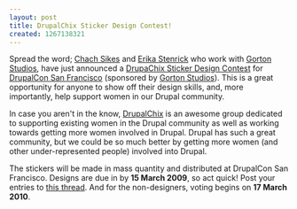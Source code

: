 ```yaml
---
layout: post
title: DrupalChix Sticker Design Contest!
created: 1267138321
---
```


Spread the word; [Chach Sikes](http://drupal.org/user/50674) and [Erika Stenrick](http://drupal.org/user/183570) who work with [Gorton Studios](http://gortonstudios.com/), have just announced a [DrupaChix Sticker Design Contest](http://groups.drupal.org/node/52728) for [DrupalCon San Francisco](http://sf2010.drupal.org/) (sponsored by [Gorton Studios](http://gortonstudios.com/)).  This is a great opportunity for anyone to show off their design skills, and, more importantly, help support women in our Drupal community.

In case you aren't in the know, [DrupalChix](http://groups.drupal.org/drupalchix) is an awesome group dedicated to supporting existing women in the Drupal community as well as working towards getting more women involved in Drupal.  Drupal has such a great community, but we could be so much better by getting more women (and other under-represented people) involved into Drupal.

The stickers will be made in mass quantity and distributed at DrupalCon San Francisco.  Designs are due in by **15 March 2009**, so act quick!  Post your entries to [this thread](http://groups.drupal.org/node/52728).  And for the non-designers, voting begins on **17 March 2010**.
